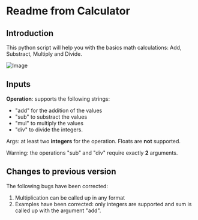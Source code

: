 # Readme from Calculator

## Introduction
This python script will help you with the basics math calculations: Add, Substract, Multiply and Divide.

![Image](https://5.imimg.com/data5/PC/OS/UN/SELLER-92598089/casio-calculator-500x500.jpg)

## Inputs
**Operation**: supports the following strings:
- "add" for the addition of the values
- "sub" to substract the values
- "mul" to multiply the values
- "div" to divide the integers.

Args: at least two **integers** for the operation. Floats are **not** supported.

Warning: the operations "sub" and "div" require exactly **2** arguments.

## Changes to previous version
The following bugs have been corrected:
1. Multiplication can be called up in any format
2. Examples have been corrected: only integers are supported and sum is called up with the argument "add". 



